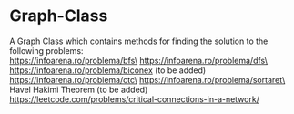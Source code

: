 # Graph-Class
A Graph Class which contains methods for finding the solution to the following problems:\
https://infoarena.ro/problema/bfs\
https://infoarena.ro/problema/dfs\
https://infoarena.ro/problema/biconex (to be added)\
https://infoarena.ro/problema/ctc\
https://infoarena.ro/problema/sortaret\
Havel Hakimi Theorem (to be added)\
https://leetcode.com/problems/critical-connections-in-a-network/
